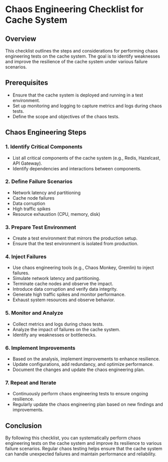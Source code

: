 # Chaos Engineering Checklist for Cache System

## Overview
This checklist outlines the steps and considerations for performing chaos engineering tests on the cache system. The goal is to identify weaknesses and improve the resilience of the cache system under various failure scenarios.

## Prerequisites
- Ensure that the cache system is deployed and running in a test environment.
- Set up monitoring and logging to capture metrics and logs during chaos tests.
- Define the scope and objectives of the chaos tests.

## Chaos Engineering Steps

### 1. Identify Critical Components
- List all critical components of the cache system (e.g., Redis, Hazelcast, API Gateway).
- Identify dependencies and interactions between components.

### 2. Define Failure Scenarios
- Network latency and partitioning
- Cache node failures
- Data corruption
- High traffic spikes
- Resource exhaustion (CPU, memory, disk)

### 3. Prepare Test Environment
- Create a test environment that mirrors the production setup.
- Ensure that the test environment is isolated from production.

### 4. Inject Failures
- Use chaos engineering tools (e.g., Chaos Monkey, Gremlin) to inject failures.
- Simulate network latency and partitioning.
- Terminate cache nodes and observe the impact.
- Introduce data corruption and verify data integrity.
- Generate high traffic spikes and monitor performance.
- Exhaust system resources and observe behavior.

### 5. Monitor and Analyze
- Collect metrics and logs during chaos tests.
- Analyze the impact of failures on the cache system.
- Identify any weaknesses or bottlenecks.

### 6. Implement Improvements
- Based on the analysis, implement improvements to enhance resilience.
- Update configurations, add redundancy, and optimize performance.
- Document the changes and update the chaos engineering plan.

### 7. Repeat and Iterate
- Continuously perform chaos engineering tests to ensure ongoing resilience.
- Regularly update the chaos engineering plan based on new findings and improvements.

## Conclusion
By following this checklist, you can systematically perform chaos engineering tests on the cache system and improve its resilience to various failure scenarios. Regular chaos testing helps ensure that the cache system can handle unexpected failures and maintain performance and reliability.
